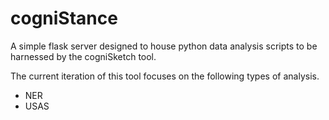# cogniStance
 
A simple flask server designed to house python data analysis scripts to be harnessed by the cogniSketch tool.

The current iteration of this tool focuses on the following types of analysis.

- NER
- USAS